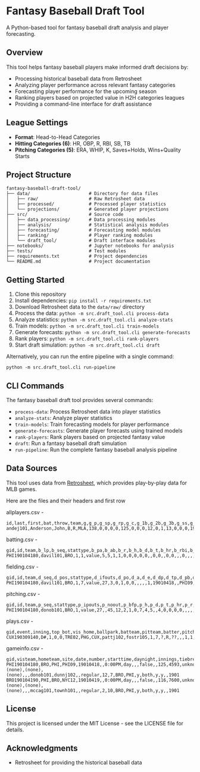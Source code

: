 # Fantasy Baseball Draft Tool

A Python-based tool for fantasy baseball draft analysis and player forecasting.

## Overview

This tool helps fantasy baseball players make informed draft decisions by:
- Processing historical baseball data from Retrosheet
- Analyzing player performance across relevant fantasy categories
- Forecasting player performance for the upcoming season
- Ranking players based on projected value in H2H categories leagues
- Providing a command-line interface for draft assistance

## League Settings

- **Format**: Head-to-Head Categories
- **Hitting Categories (6)**: HR, OBP, R, RBI, SB, TB
- **Pitching Categories (5)**: ERA, WHIP, K, Saves+Holds, Wins+Quality Starts

## Project Structure

```
fantasy-baseball-draft-tool/
├── data/                      # Directory for data files
│   ├── raw/                   # Raw Retrosheet data
│   ├── processed/             # Processed player statistics
│   └── projections/           # Generated player projections
├── src/                       # Source code
│   ├── data_processing/       # Data processing modules
│   ├── analysis/              # Statistical analysis modules
│   ├── forecasting/           # Forecasting model modules
│   ├── ranking/               # Player ranking modules
│   └── draft_tool/            # Draft interface modules
├── notebooks/                 # Jupyter notebooks for analysis
├── tests/                     # Test modules
├── requirements.txt           # Project dependencies
└── README.md                  # Project documentation
```

## Getting Started

1. Clone this repository
2. Install dependencies: `pip install -r requirements.txt`
3. Download Retrosheet data to the `data/raw/` directory
4. Process the data: `python -m src.draft_tool.cli process-data`
5. Analyze statistics: `python -m src.draft_tool.cli analyze-stats`
6. Train models: `python -m src.draft_tool.cli train-models`
7. Generate forecasts: `python -m src.draft_tool.cli generate-forecasts`
8. Rank players: `python -m src.draft_tool.cli rank-players`
9. Start draft simulation: `python -m src.draft_tool.cli draft`

Alternatively, you can run the entire pipeline with a single command:
```
python -m src.draft_tool.cli run-pipeline
```

## CLI Commands

The fantasy baseball draft tool provides several commands:

- `process-data`: Process Retrosheet data into player statistics
- `analyze-stats`: Analyze player statistics
- `train-models`: Train forecasting models for player performance
- `generate-forecasts`: Generate player forecasts using trained models
- `rank-players`: Rank players based on projected fantasy value
- `draft`: Run a fantasy baseball draft simulation
- `run-pipeline`: Run the complete fantasy baseball analysis pipeline

## Data Sources

This tool uses data from [Retrosheet](https://www.retrosheet.org/), which provides play-by-play data for MLB games.

Here are the files and their headers and first row

allplayers.csv - 
```
id,last,first,bat,throw,team,g,g_p,g_sp,g_rp,g_c,g_1b,g_2b,g_3b,g_ss,g_lf,g_cf,g_rf,g_of,g_dh,g_ph,g_pr,first_g,last_g,season
andej101,Anderson,John,B,R,MLA,138,0,0,0,0,125,0,0,0,12,0,1,13,0,0,0,19010425,19010928,1901
```

batting.csv - 
```
gid,id,team,b_lp,b_seq,stattype,b_pa,b_ab,b_r,b_h,b_d,b_t,b_hr,b_rbi,b_sh,b_sf,b_hbp,b_w,b_iw,b_k,b_sb,b_cs,b_gdp,b_xi,b_roe,dh,ph,pr,date,number,site,vishome,opp,win,loss,tie,gametype,box,pbp
PHI190104180,davil101,BRO,1,1,value,5,5,1,1,0,0,0,0,0,,0,0,,0,0,,,0,,,,,19010418,,PHI09,v,PHI,1,0,0,regular,y,
```

fielding.csv - 
```
gid,id,team,d_seq,d_pos,stattype,d_ifouts,d_po,d_a,d_e,d_dp,d_tp,d_pb,d_wp,d_sb,d_cs,d_gs,date,number,site,vishome,opp,win,loss,tie,gametype,box,pbp
PHI190104180,davil101,BRO,1,7,value,27,3,0,1,0,0,,,,,1,19010418,,PHI09,v,PHI,1,0,0,regular,y,
```

pitching.csv -
```
gid,id,team,p_seq,stattype,p_ipouts,p_noout,p_bfp,p_h,p_d,p_t,p_hr,p_r,p_er,p_w,p_iw,p_k,p_hbp,p_wp,p_bk,p_sh,p_sf,p_sb,p_cs,p_pb,wp,lp,save,p_gs,p_gf,p_cg,date,number,site,vishome,opp,win,loss,tie,gametype,box,pbp
PHI190104180,donob101,BRO,1,value,27,,45,12,2,1,0,7,4,5,,4,0,0,0,0,,,,,1,,,1,,1,19010418,,PHI09,v,PHI,1,0,0,regular,y,
```

plays.csv - 
```
gid,event,inning,top_bot,vis_home,ballpark,batteam,pitteam,batter,pitcher,lp,bat_f,bathand,pithand,count,pitches,nump,pa,ab,single,double,triple,hr,sh,sf,hbp,walk,iw,k,xi,oth,othout,noout,bip,bunt,ground,fly,line,gdp,othdp,tp,wp,pb,bk,oa,di,sb2,sb3,sbh,cs2,cs3,csh,pko1,pko2,pko3,k_safe,e1,e2,e3,e4,e5,e6,e7,e8,e9,outs_pre,outs_post,br1_pre,br2_pre,br3_pre,br1_post,br2_post,br3_post,run_b,run1,run2,run3,prun1,prun2,prun3,runs,rbi,er,tur,f2,f3,f4,f5,f6,f7,f8,f9,po0,po1,po2,po3,po4,po5,po6,po7,po8,po9,a1,a2,a3,a4,a5,a6,a7,a8,a9,batout1,batout2,batout3,brout_b,brout1,brout2,brout3,firstf,loc,hittype,dpopp,pivot,pn,date,gametype,pbp
CUX190309140,D#,1,0,0,TRE02,PHG,CUX,pattj102,fostr105,1,7,?,R,??,,,1,1,0,1,0,0,0,0,0,0,0,0,0,0,0,0,1,0,0,0,0,0,0,0,0,0,0,0,0,0,0,0,0,0,0,0,0,0,0,0,0,0,0,0,0,0,0,0,0,0,,,,,pattj102,,,,,,,,,0,0,0,0,willc112,jordb102,granc101,hillj106,johng103,jackw103,payna101,smitb115,0,0,0,0,0,0,0,0,0,0,0,0,0,0,0,0,0,0,0,0,0,0,0,0,0,0,0,,,0,0,1,19030914,championship,deduced
```

gameinfo.csv - 
```
gid,visteam,hometeam,site,date,number,starttime,daynight,innings,tiebreaker,usedh,htbf,timeofgame,attendance,fieldcond,precip,sky,temp,winddir,windspeed,oscorer,forfeit,suspend,umphome,ump1b,ump2b,ump3b,umplf,umprf,wp,lp,save,gametype,vruns,hruns,wteam,lteam,line,batteries,lineups,box,pbp,season
PHI190104180,BRO,PHI,PHI09,19010418,,0:00PM,day,,,false,,125,4593,unknown,unknown,unknown,0,unknown,-1,,,,colgh901,(none),(none),(none),,,donob101,dunnj102,,regular,12,7,BRO,PHI,y,both,y,y,,1901
BRO190104190,PHI,BRO,NYC12,19010419,,0:00PM,day,,,false,,116,7600,unknown,unknown,unknown,0,unknown,-1,,,,colgh901,(none),(none),(none),,,mccag101,townh101,,regular,2,10,BRO,PHI,y,both,y,y,,1901
```
## License

This project is licensed under the MIT License - see the LICENSE file for details.

## Acknowledgments

- Retrosheet for providing the historical baseball data
